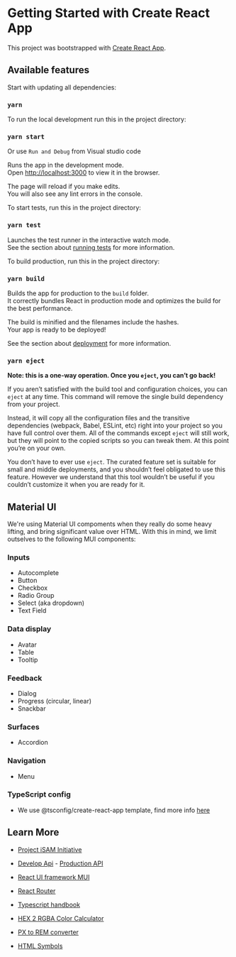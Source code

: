 # Getting Started with Create React App

This project was bootstrapped with [Create React App](https://github.com/facebook/create-react-app).

## Available features

Start with updating all dependencies:

### `yarn`

To run the local development run this in the project directory:

### `yarn start`

Or use `Run and Debug` from Visual studio code

Runs the app in the development mode.\
Open [http://localhost:3000](http://localhost:3000) to view it in the browser.

The page will reload if you make edits.\
You will also see any lint errors in the console.

To start tests, run this in the project directory:

### `yarn test`

Launches the test runner in the interactive watch mode.\
See the section about [running tests](https://facebook.github.io/create-react-app/docs/running-tests) for more information.

To build production, run this in the project directory:

### `yarn build`

Builds the app for production to the `build` folder.\
It correctly bundles React in production mode and optimizes the build for the best performance.

The build is minified and the filenames include the hashes.\
Your app is ready to be deployed!

See the section about [deployment](https://facebook.github.io/create-react-app/docs/deployment) for more information.

### `yarn eject`

**Note: this is a one-way operation. Once you `eject`, you can’t go back!**

If you aren’t satisfied with the build tool and configuration choices, you can `eject` at any time. This command will remove the single build dependency from your project.

Instead, it will copy all the configuration files and the transitive dependencies (webpack, Babel, ESLint, etc) right into your project so you have full control over them. All of the commands except `eject` will still work, but they will point to the copied scripts so you can tweak them. At this point you’re on your own.

You don’t have to ever use `eject`. The curated feature set is suitable for small and middle deployments, and you shouldn’t feel obligated to use this feature. However we understand that this tool wouldn’t be useful if you couldn’t customize it when you are ready for it.

## Material UI

We're using Material UI compoments when they really do some heavy lifting, and bring significant value over HTML. With
this in mind, we limit outselves to the following MUI components:

### Inputs

- Autocomplete
- Button
- Checkbox
- Radio Group
- Select (aka dropdown)
- Text Field

### Data display

- Avatar
- Table
- Tooltip

### Feedback

- Dialog
- Progress (circular, linear)
- Snackbar

### Surfaces

- Accordion

### Navigation

- Menu

### TypeScript config

- We use @tsconfig/create-react-app template, find more info [here](https://github.com/tsconfig/bases)

## Learn More

- [Project iSAM Initiative](https://confluence.symetri.com/display/PLU/iSAM)
- [Develop Api](https://dev-api.symetri.com/eu/my-symetri/documentation) - [Production API](https://api.symetri.com/eu/my-symetri/documentation)
- [React UI framework MUI](https://mui.com/material-ui/getting-started/installation/)

- [React Router](https://reactrouter.com/docs/en/v6)
- [Typescript handbook](https://www.typescriptlang.org/docs/handbook/intro.html)

- [HEX 2 RGBA Color Calculator](http://hex2rgba.devoth.com/)
- [PX to REM converter](https://nekocalc.com/px-to-rem-converter)
- [HTML Symbols](https://www.toptal.com/designers/htmlarrows/punctuation/)
